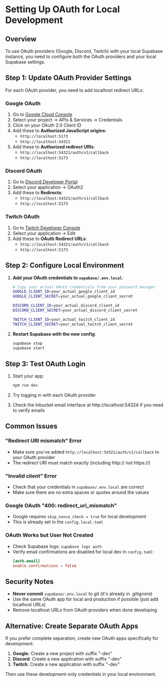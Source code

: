 # Setting Up OAuth for Local Development

## Overview

To use OAuth providers (Google, Discord, Twitch) with your local Supabase instance, you need to configure both the OAuth providers and your local Supabase settings.

## Step 1: Update OAuth Provider Settings

For each OAuth provider, you need to add localhost redirect URLs:

### Google OAuth
1. Go to [Google Cloud Console](https://console.cloud.google.com/)
2. Select your project → APIs & Services → Credentials
3. Click on your OAuth 2.0 Client ID
4. Add these to **Authorized JavaScript origins**:
   - `http://localhost:5173`
   - `http://localhost:54321`
5. Add these to **Authorized redirect URIs**:
   - `http://localhost:54321/auth/v1/callback`
   - `http://localhost:5173`

### Discord OAuth
1. Go to [Discord Developer Portal](https://discord.com/developers/applications)
2. Select your application → OAuth2
3. Add these to **Redirects**:
   - `http://localhost:54321/auth/v1/callback`
   - `http://localhost:5173`

### Twitch OAuth
1. Go to [Twitch Developer Console](https://dev.twitch.tv/console/apps)
2. Select your application → Edit
3. Add these to **OAuth Redirect URLs**:
   - `http://localhost:54321/auth/v1/callback`
   - `http://localhost:5173`

## Step 2: Configure Local Environment

1. **Add your OAuth credentials to `supabase/.env.local`**:
   ```bash
   # Copy your actual OAuth credentials from your password manager
   GOOGLE_CLIENT_ID=your_actual_google_client_id
   GOOGLE_CLIENT_SECRET=your_actual_google_client_secret
   
   DISCORD_CLIENT_ID=your_actual_discord_client_id
   DISCORD_CLIENT_SECRET=your_actual_discord_client_secret
   
   TWITCH_CLIENT_ID=your_actual_twitch_client_id
   TWITCH_CLIENT_SECRET=your_actual_twitch_client_secret
   ```

2. **Restart Supabase with the new config**:
   ```bash
   supabase stop
   supabase start
   ```

## Step 3: Test OAuth Login

1. Start your app:
   ```bash
   npm run dev
   ```

2. Try logging in with each OAuth provider
3. Check the Inbucket email interface at http://localhost:54324 if you need to verify emails

## Common Issues

### "Redirect URI mismatch" Error
- Make sure you've added `http://localhost:54321/auth/v1/callback` to your OAuth provider
- The redirect URI must match exactly (including http:// not https://)

### "Invalid client" Error
- Check that your credentials in `supabase/.env.local` are correct
- Make sure there are no extra spaces or quotes around the values

### Google OAuth "400: redirect_uri_mismatch"
- Google requires `skip_nonce_check = true` for local development
- This is already set in the `config.local.toml`

### OAuth Works but User Not Created
- Check Supabase logs: `supabase logs auth`
- Verify email confirmations are disabled for local dev in `config.toml`:
  ```toml
  [auth.email]
  enable_confirmations = false
  ```

## Security Notes

- **Never commit** `supabase/.env.local` to git (it's already in .gitignore)
- Use the same OAuth app for local and production if possible (just add localhost URLs)
- Remove localhost URLs from OAuth providers when done developing

## Alternative: Create Separate OAuth Apps

If you prefer complete separation, create new OAuth apps specifically for development:

1. **Google**: Create a new project with suffix "-dev"
2. **Discord**: Create a new application with suffix "-dev"
3. **Twitch**: Create a new application with suffix "-dev"

Then use these development-only credentials in your local environment.